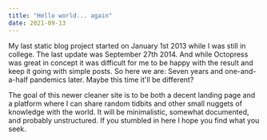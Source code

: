 ```yaml
---
title: "Hello world... again"
date: 2021-09-13
---
```


My last static blog project started on January 1st 2013 while I was still in college. The last update was September 27th 2014. And while Octopress was great in concept it was difficult for me to be happy with the result and keep it going with simple posts. So here we are: Seven years and one-and-a-half pandemics later. Maybe this time it'll be different?

The goal of this newer cleaner site is to be both a decent landing page and a platform where I can share random tidbits and other small nuggets of knowledge with the world. It will be minimalistic, somewhat documented, and probably unstructured. If you stumbled in here I hope you find what you seek.
